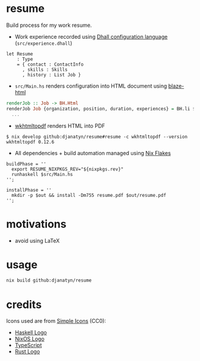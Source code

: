 # resume

Build process for my work resume.

* Work experience recorded using [Dhall configuration language](https://dhall-lang.org/) (`src/experience.dhall`)
```dhall
let Resume
    : Type
    = { contact : ContactInfo
      , skills : Skills
      , history : List Job }
```
* `src/Main.hs` renders configuration into HTML document using [blaze-html](https://hackage.haskell.org/package/blaze-html) 
```haskell
renderJob :: Job -> BH.Html
renderJob Job {organization, position, duration, experiences} = BH.li $ do
  ...
```
* [wkhtmltopdf](https://wkhtmltopdf.org/) renders HTML into PDF
```
$ nix develop github:djanatyn/resume#resume -c wkhtmltopdf --version
wkhtmltopdf 0.12.6
```
* All dependencies + build automation managed using [Nix Flakes](https://nixos.wiki/wiki/Flakes)
```
buildPhase = ''
  export RESUME_NIXPKGS_REV="${nixpkgs.rev}"
  runhaskell $src/Main.hs
'';

installPhase = ''
  mkdir -p $out && install -Dm755 resume.pdf $out/resume.pdf
'';
```
# motivations

* avoid using LaTeX

# usage

``` sh
nix build github:djanatyn/resume
```

# credits

Icons used are from [Simple Icons](https://github.com/simple-icons/simple-icons) (CC0):
* [Haskell Logo](https://github.com/simple-icons/simple-icons/blob/521c96fd04b0ea93034db8715eda5a4de27a58bb/icons/haskell.svg)
* [NixOS Logo](https://github.com/simple-icons/simple-icons/blob/521c96fd04b0ea93034db8715eda5a4de27a58bb/icons/nixos.svg)
* [TypeScript](https://github.com/simple-icons/simple-icons/blob/9b4e25c5c44385f7a74bcb74d527c43653153b78/icons/typescript.svg)
* [Rust Logo](https://github.com/simple-icons/simple-icons/blob/521c96fd04b0ea93034db8715eda5a4de27a58bb/icons/rust.svg)
